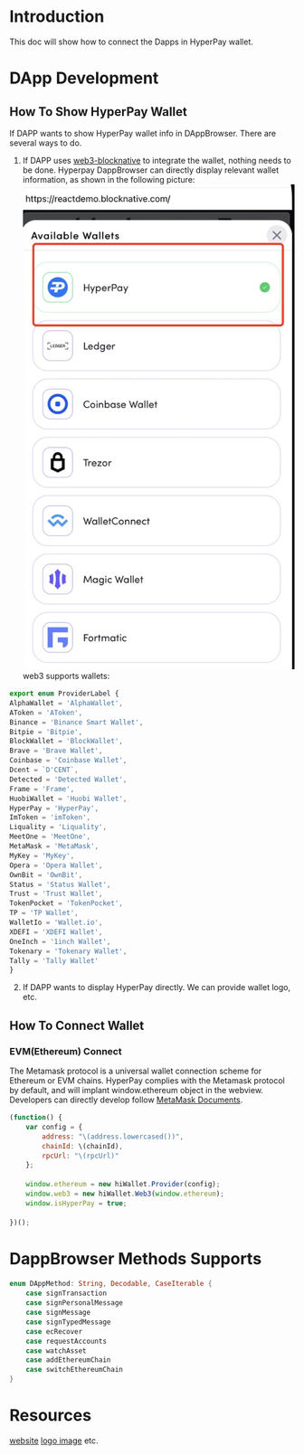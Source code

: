 # Introduction
This doc will show how to connect the Dapps in HyperPay wallet.

# DApp Development
## How To Show HyperPay Wallet
  If DAPP wants to show HyperPay wallet info in DAppBrowser. There are several ways to do.
  1. If DAPP uses [web3-blocknative](https://github.com/blocknative/web3-onboard) to integrate the wallet, nothing needs to be done. Hyperpay DappBrowser can directly display relevant wallet information, as shown in the following picture:
  ![Web3 Onborad Demo](assets/16547625247238.jpg)
  web3 supports wallets:
  ```js
  export enum ProviderLabel {
  AlphaWallet = 'AlphaWallet',
  AToken = 'AToken',
  Binance = 'Binance Smart Wallet',
  Bitpie = 'Bitpie',
  BlockWallet = 'BlockWallet',
  Brave = 'Brave Wallet',
  Coinbase = 'Coinbase Wallet',
  Dcent = `D'CENT`,
  Detected = 'Detected Wallet',
  Frame = 'Frame',
  HuobiWallet = 'Huobi Wallet',
  HyperPay = 'HyperPay',
  ImToken = 'imToken',
  Liquality = 'Liquality',
  MeetOne = 'MeetOne',
  MetaMask = 'MetaMask',
  MyKey = 'MyKey',
  Opera = 'Opera Wallet',
  OwnBit = 'OwnBit',
  Status = 'Status Wallet',
  Trust = 'Trust Wallet',
  TokenPocket = 'TokenPocket',
  TP = 'TP Wallet',
  WalletIo = 'Wallet.io',
  XDEFI = 'XDEFI Wallet',
  OneInch = '1inch Wallet',
  Tokenary = 'Tokenary Wallet',
  Tally = 'Tally Wallet'
}
```
  
  2.  If DAPP wants to display HyperPay  directly. We can provide wallet logo, etc.   
## How To Connect Wallet 
### EVM(Ethereum) Connect
The Metamask protocol is a universal wallet connection scheme for Ethereum or EVM chains. HyperPay complies with the Metamask protocol by default, and will implant window.ethereum object in the webview. Developers can directly develop follow [MetaMask Documents](https://docs.metamask.io/guide/ethereum-provider.html).

```js
(function() {
    var config = {
        address: "\(address.lowercased())",
        chainId: \(chainId),
        rpcUrl: "\(rpcUrl)"
    };

    window.ethereum = new hiWallet.Provider(config);
    window.web3 = new hiWallet.Web3(window.ethereum);
    window.isHyperPay = true;
    
})();
```
# DappBrowser Methods Supports

```swift
enum DAppMethod: String, Decodable, CaseIterable {
    case signTransaction
    case signPersonalMessage
    case signMessage
    case signTypedMessage
    case ecRecover
    case requestAccounts
    case watchAsset
    case addEthereumChain
    case switchEthereumChain
}
```
# Resources

[website](https://www.hyperpay.tech/)
[logo image]()
etc.